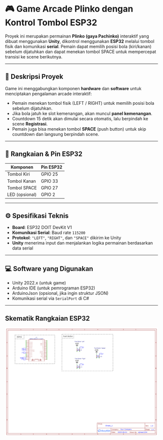 # 🎮 Game Arcade Plinko dengan Kontrol Tombol ESP32

Proyek ini merupakan permainan **Plinko (gaya Pachinko)** interaktif yang dibuat menggunakan **Unity**, dikontrol menggunakan **ESP32** melalui tombol fisik dan komunikasi **serial**. Pemain dapat memilih posisi bola (kiri/kanan) sebelum dijatuhkan dan dapat menekan tombol SPACE untuk mempercepat transisi ke scene berikutnya.

---

## 🧩 Deskripsi Proyek

Game ini menggabungkan komponen **hardware** dan **software** untuk menciptakan pengalaman arcade interaktif:

- Pemain menekan tombol fisik (LEFT / RIGHT) untuk memilih posisi bola sebelum dijatuhkan.
- Jika bola jatuh ke slot kemenangan, akan muncul **panel kemenangan**.
- Countdown 15 detik akan dimulai secara otomatis, lalu berpindah ke scene **Registrasi**.
- Pemain juga bisa menekan tombol **SPACE** (push button) untuk skip countdown dan langsung berpindah scene.

---

## 🔌 Rangkaian & Pin ESP32

| Komponen      | Pin ESP32 |
|---------------|-----------|
| Tombol Kiri   | GPIO 25   |
| Tombol Kanan  | GPIO 33   |
| Tombol SPACE  | GPIO 27   |
| LED (opsional)| GPIO 2    |

---

## ⚙️ Spesifikasi Teknis

- **Board**: ESP32 DOIT DevKit V1
- **Komunikasi Serial**: Baud rate `115200`
- **Protokol**: `"LEFT"`, `"RIGHT"`, dan `"SPACE"` dikirim ke Unity
- **Unity** menerima input dan menjalankan logika permainan berdasarkan data serial

---

## 💻 Software yang Digunakan

- Unity 2022.x (untuk game)
- Arduino IDE (untuk pemrograman ESP32)
- ArduinoJson (opsional, jika ingin struktur JSON)
- Komunikasi serial via `SerialPort` di C#

---

## Skematik Rangkaian ESP32


![alt text](https://github.com/EzekielJoseph/Arcade-Game/blob/main/Skematik.png)
